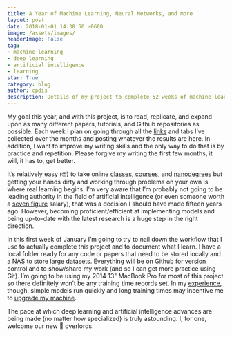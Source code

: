 ```yaml
---
title: A Year of Machine Learning, Neural Networks, and more
layout: post
date: 2018-01-01 14:38:50 -0600
image: /assets/images/
headerImage: False
tag:
- machine learning
- deep learning
- artificial intelligence
- learning
star: True
category: blog
author: cpdis
description: Details of my project to complete 52 weeks of machine learning projects.
---
```


My goal this year, and with this project, is to read, replicate, and expand upon as many different papers, tutorials, and Github repositories as possible. Each week I plan on going through all the [links](https://github.com/cpdis/Experiments) and tabs I’ve collected over the months and posting whatever the results are here. In addition, I want to improve my writing skills and the only way to do that is by practice and repetition. Please forgive my writing the first few months, it will, it has to, get better. 

It’s relatively easy (🤓) to take online [classes](https://www.udacity.com/course/intro-to-machine-learning--ud120), [courses](https://www.coursera.org/specializations/deep-learning), and [nanodegrees](https://www.udacity.com/course/self-driving-car-engineer-nanodegree--nd013) but getting your hands dirty and working through problems on your own is where real learning begins. I’m very aware that I’m probably not going to be leading authority in the field of artificial intelligence (or even someone worth a [seven figure](https://www.nytimes.com/2017/10/22/technology/artificial-intelligence-experts-salaries.html) salary), that was a decision I should have made fifteen years ago. However, becoming proficient/efficient at implementing models and being up-to-date with the latest research is a huge step in the right direction. 

In this first week of January I’m going to try to nail down the workflow that I use to actually complete this project and to document what I learn. I have a local folder ready for any code or papers that need to be stored locally and a [NAS](http://www.amazon.com/dp/B075N1Z9LT/?tag=heismukamily-20) to store large datasets. Everything will be on Github for version control and to show/share my work (and so I can get more practice using Git). I’m going to be using my 2014 13" MacBook Pro for most of this project so there definitely won’t be any training time records set. In my [experience](https://github.com/cpdis/P3_CarND_Behavioral_Cloning), though, simple models run quickly and long training times may incentive me to [upgrade my machine](https://navoshta.com/meet-fenton/).

The pace at which deep learning and artificial intelligence advances are being made (no matter how specialized) is truly astounding. I, for one, welcome our new 🤖 overlords.



